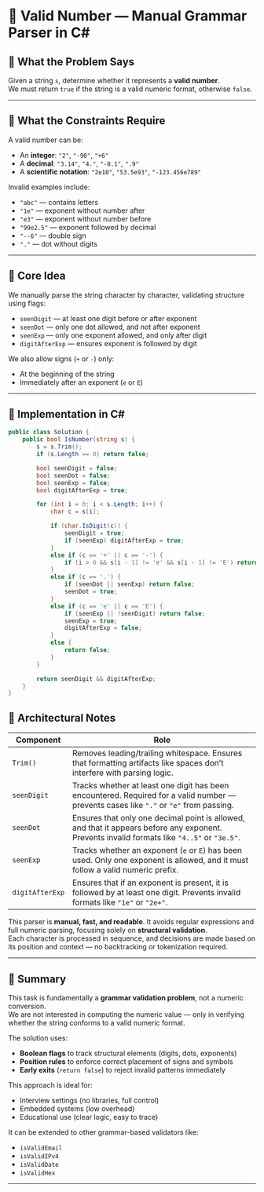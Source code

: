 # 🧠 Valid Number — Manual Grammar Parser in C#

## 📌 What the Problem Says

Given a string `s`, determine whether it represents a **valid number**.  
We must return `true` if the string is a valid numeric format, otherwise `false`.

---

## 📜 What the Constraints Require

A valid number can be:
- An **integer**: `"2"`, `"-90"`, `"+6"`
- A **decimal**: `"3.14"`, `"4."`, `"-0.1"`, `".9"`
- A **scientific notation**: `"2e10"`, `"53.5e93"`, `"-123.456e789"`

Invalid examples include:
- `"abc"` — contains letters  
- `"1e"` — exponent without number after  
- `"e3"` — exponent without number before  
- `"99e2.5"` — exponent followed by decimal  
- `"--6"` — double sign  
- `"."` — dot without digits

---

## 🧱 Core Idea

We manually parse the string character by character, validating structure using flags:

- `seenDigit` — at least one digit before or after exponent  
- `seenDot` — only one dot allowed, and not after exponent  
- `seenExp` — only one exponent allowed, and only after digit  
- `digitAfterExp` — ensures exponent is followed by digit

We also allow signs (`+` or `-`) only:
- At the beginning of the string  
- Immediately after an exponent (`e` or `E`)

---

## 🔧 Implementation in C#

```csharp
public class Solution {
    public bool IsNumber(string s) {
        s = s.Trim();
        if (s.Length == 0) return false;

        bool seenDigit = false;
        bool seenDot = false;
        bool seenExp = false;
        bool digitAfterExp = true;

        for (int i = 0; i < s.Length; i++) {
            char c = s[i];

            if (char.IsDigit(c)) {
                seenDigit = true;
                if (seenExp) digitAfterExp = true;
            }
            else if (c == '+' || c == '-') {
                if (i > 0 && s[i - 1] != 'e' && s[i - 1] != 'E') return false;
            }
            else if (c == '.') {
                if (seenDot || seenExp) return false;
                seenDot = true;
            }
            else if (c == 'e' || c == 'E') {
                if (seenExp || !seenDigit) return false;
                seenExp = true;
                digitAfterExp = false;
            }
            else {
                return false;
            }
        }

        return seenDigit && digitAfterExp;
    }
}
```

## 🧩 Architectural Notes

| Component        | Role |
|------------------|------|
| `Trim()`         | Removes leading/trailing whitespace. Ensures that formatting artifacts like spaces don’t interfere with parsing logic. |
| `seenDigit`      | Tracks whether at least one digit has been encountered. Required for a valid number — prevents cases like `"."` or `"e"` from passing. |
| `seenDot`        | Ensures that only one decimal point is allowed, and that it appears before any exponent. Prevents invalid formats like `"4..5"` or `"3e.5"`. |
| `seenExp`        | Tracks whether an exponent (`e` or `E`) has been used. Only one exponent is allowed, and it must follow a valid numeric prefix. |
| `digitAfterExp`  | Ensures that if an exponent is present, it is followed by at least one digit. Prevents invalid formats like `"1e"` or `"2e+"`. |

This parser is **manual, fast, and readable**. It avoids regular expressions and full numeric parsing, focusing solely on **structural validation**.  
Each character is processed in sequence, and decisions are made based on its position and context — no backtracking or tokenization required.

---

## 🧠 Summary

This task is fundamentally a **grammar validation problem**, not a numeric conversion.  
We are not interested in computing the numeric value — only in verifying whether the string conforms to a valid numeric format.

The solution uses:
- **Boolean flags** to track structural elements (digits, dots, exponents)
- **Position rules** to enforce correct placement of signs and symbols
- **Early exits** (`return false`) to reject invalid patterns immediately

This approach is ideal for:
- Interview settings (no libraries, full control)
- Embedded systems (low overhead)
- Educational use (clear logic, easy to trace)

It can be extended to other grammar-based validators like:
- `isValidEmail`
- `isValidIPv4`
- `isValidDate`
- `isValidHex`



---
